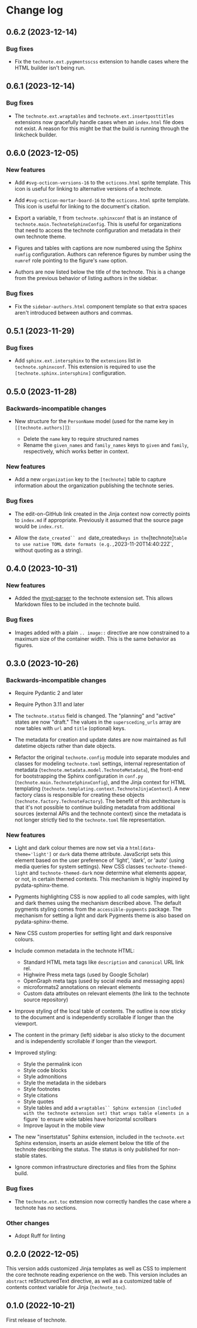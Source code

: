 # Change log

<!-- scriv-insert-here -->

<a id='changelog-0.6.2'></a>
## 0.6.2 (2023-12-14)

### Bug fixes

- Fix the `technote.ext.pygmentsscss` extension to handle cases where the HTML builder isn't being run.

<a id='changelog-0.6.1'></a>
## 0.6.1 (2023-12-14)

### Bug fixes

- The `technote.ext.wraptables` and `technote.ext.insertposttitles` extensions now gracefully handle cases when an `index.html` file does not exist. A reason for this might be that the build is running through the linkcheck builder.

<a id='changelog-0.6.0'></a>
## 0.6.0 (2023-12-05)

### New features

- Add `#svg-octicon-versions-16` to the `octicons.html` sprite template. This icon is useful for linking to alternative versions of a technote.

- Add `#svg-octicon-mortar-board-16` to the `octicons.html` sprite template. This icon is useful for linking to the document's citation.

- Export a variable, `T` from `technote.sphinxconf` that is an instance of `technote.main.TechnoteSphinxConfig`. This is useful for organizations that need to access the technote configuration and metadata in their own technote theme.

- Figures and tables with captions are now numbered using the Sphinx `numfig` configuration. Authors can reference figures by number using the `numref` role pointing to the figure's `name` option.

- Authors are now listed below the title of the technote. This is a change from the previous behavior of listing authors in the sidebar.

### Bug fixes

- Fix the `sidebar-authors.html` component template so that extra spaces aren't introduced between authors and commas.

<a id='changelog-0.5.1'></a>
## 0.5.1 (2023-11-29)

### Bug fixes

- Add `sphinx.ext.intersphinx` to the `extensions` list in `technote.sphinxconf`. This extension is required to use the `[technote.sphinx.intersphinx]` configuration.

<a id='changelog-0.5.0'></a>
## 0.5.0 (2023-11-28)

### Backwards-incompatible changes

- New structure for the `PersonName` model (used for the name key in  `[[technote.authors]]`):

  - Delete the `name` key to require structured names
  - Rename the `given_names` and `family_names` keys to `given` and `family`, respectively, which works better in context.

### New features

- Add a new `organization` key to the `[technote]` table to capture information about the organization publishing the technote series.

### Bug fixes

- The edit-on-GitHub link created in the Jinja context now correctly points to `index.md` if appropriate. Previously it assumed that the source page would be `index.rst`.

- Allow the `date_created`` and `date_created` keys in the `[technote]` table to use native TOML date formats (e.g., `2023-11-20T14:40:22Z`, without quoting as a string).

<a id='changelog-0.4.0'></a>
## 0.4.0 (2023-10-31)

### New features

- Added the [myst-parser](https://myst-parser.readthedocs.io/en/latest/) to the technote extension set. This allows Markdown files to be included in the technote build.

### Bug fixes

- Images added with a plain `.. image::` directive are now constrained to a maximum size of the container width. This is the same behavior as figures.

<a id='changelog-0.3.0'></a>
## 0.3.0 (2023-10-26)

### Backwards-incompatible changes

- Require Pydantic 2 and later

- Require Python 3.11 and later

- The `technote.status` field is changed. The "planning" and "active" states are now "draft." The values in the `supersceding_urls` array are now tables with `url` and `title` (optional) keys.

- The metadata for creation and update dates are now maintained as full datetime objects rather than date objects.

- Refactor the original `technote.config` module into separate modules and classes for modeling `technote.toml` settings, internal representation of metadata (`technote.metadata.model.TechnoteMetadata`), the front-end for bootstrapping the Sphinx configuration in `conf.py` (`technote.main.TechnoteSphinxConfig`), and the Jinja context for HTML templating (`technote.templating.context.TechnoteJinjaContext`). A new factory class is responsible for creating these objects (`technote.factory.TechnoteFactory`). The benefit of this architecture is that it's not possible to continue building metadata from additional sources (external APIs and the technote context) since the metadata is not longer strictly tied to the `technote.toml` file representation.

### New features

- Light and dark colour themes are now set via a `html[data-theme='light']` or `dark` data theme attribute. JavaScript sets this element based on the user preference of 'light', 'dark', or 'auto' (using media queries for system settings). New CSS classes `technote-themed-light` and `technote-themed-dark` now determine what elements appear, or not, in certain themed contexts. This mechanism is highly inspired by pydata-sphinx-theme.
- Pygments highlighting CSS is now applied to all code samples, with light and dark themes using the mechanism described above. The default pygments styling comes from the `accessible-pygments` package. The mechanism for setting a light and dark Pygments theme is also based on pydata-sphinx-theme.
- New CSS custom properties for setting light and dark responsive colours.

- Include common metadata in the technote HTML:

  - Standard HTML meta tags like `description` and `canonical` URL link rel.
  - Highwire Press meta tags (used by Google Scholar)
  - OpenGraph meta tags (used by social media and messaging apps)
  - microformats2 annotations on relevant elements
  - Custom data attributes on relevant elements (the link to the technote source repository)

- Improve styling of the local table of contents. The outline is now sticky to the document and is independently scrollable if longer than the viewport.
- The content in the primary (left) sidebar is also sticky to the document and is independently scrollable if longer than the viewport.

- Improved styling:

  - Style the permalink icon
  - Style code blocks
  - Style admonitions
  - Style the metadata in the sidebars
  - Style footnotes
  - Style citations
  - Style quotes
  - Style tables and add a `wraptables`` Sphinx extension (included with the technote extension set) that wraps table elements in a `figure` to ensure wide tables have horizontal scrollbars
  - Improve layout in the mobile view

- The new "insertstatus" Sphinx extension, included in the `technote.ext` Sphinx extension, inserts an aside element below the title of the technote describing the status. The status is only published for non-stable states.

- Ignore common infrastructure directories and files from the Sphinx build.

### Bug fixes

- The `technote.ext.toc` extension now correctly handles the case where a technote has no sections.

### Other changes

- Adopt Ruff for linting

## 0.2.0 (2022-12-05)

This version adds customized Jinja templates as well as CSS to implement the core technote reading experience on the web.
This version includes an `abstract` reStructuredText directive, as well as a customized table of contents context variable for Jinja (`technote_toc`).

## 0.1.0 (2022-10-21)

First release of technote.
